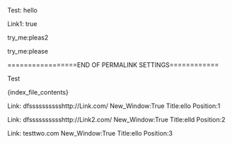 Test: hello

Link1: true

try_me:pleas2

try_me:please

=================END OF PERMALINK SETTINGS============


Test

{index_file_contents}


Link: dfsssssssssshttp://Link.com/ New_Window:True Title:ello Position:1 


Link: dfsssssssssshttp://Link2.com/ New_Window:True Title:elld Position:2


Link: testtwo.com New_Window:True Title:ello Position:3 
